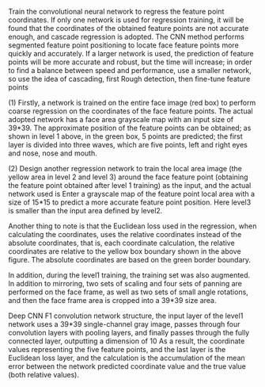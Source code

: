 
Train the convolutional neural network to regress the feature point coordinates. 
If only one network is used for regression training, 
it will be found that the coordinates of the obtained feature points are not accurate enough, and cascade regression is adopted. 
The CNN method performs segmented feature point positioning to locate face feature points more quickly and accurately. 
If a larger network is used, the prediction of feature points will be more accurate and robust, but the time will increase; 
in order to find a balance between speed and performance, use a smaller network, so use the idea of cascading, first Rough detection, 
then fine-tune feature points


(1) Firstly, a network is trained on the entire face image (red box) to perform coarse regression on the coordinates of the face feature points. 
The actual adopted network has a face area grayscale map with an input size of 39*39.
The approximate position of the feature points can be obtained; as shown in level 1 above, in the green box, 5 points are predicted; 
the first layer is divided into three waves, which are five points, left and right eyes and nose, nose and mouth.

(2) Design another regression network to train the local area image (the yellow area in level 2 and level 3) around the face feature point 
(obtaining the feature point obtained after level 1 training) as the input, 
and the actual network used is Enter a grayscale map of the feature point local area with a size of 15*15 
to predict a more accurate feature point position. Here level3 is smaller than the input area defined by level2.

Another thing to note is that the Euclidean loss used in the regression, when calculating the coordinates, 
uses the relative coordinates instead of the absolute coordinates, that is, each coordinate calculation, 
the relative coordinates are relative to the yellow box boundary shown in the above figure. 
The absolute coordinates are based on the green border boundary.

In addition, during the level1 training, the training set was also augmented. 
In addition to mirroring, two sets of scaling and four sets of panning are performed on the face frame, 
as well as two sets of small angle rotations, and then the face frame area is cropped into a 39*39 size area.

Deep CNN F1 convolution network structure, the input layer of the level1 network uses a 39*39 single-channel gray image, 
passes through four convolution layers with pooling layers, and finally passes through the fully connected layer, 
outputting a dimension of 10 As a result, the coordinate values representing the five feature points, 
and the last layer is the Euclidean loss layer, and the calculation is the accumulation of the mean error 
between the network predicted coordinate value and the true value (both relative values).

